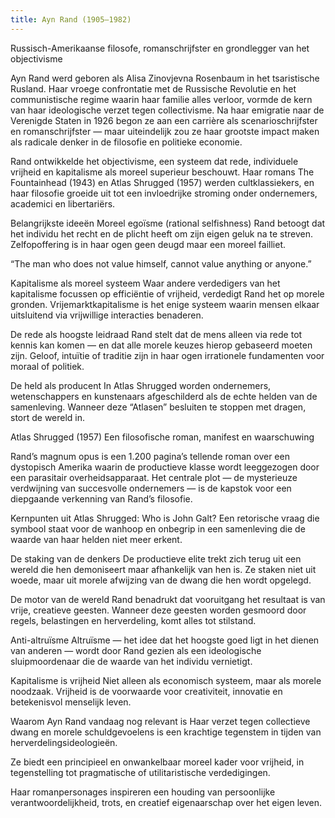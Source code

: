 ```yaml
---
title: Ayn Rand (1905–1982)
---
```

Russisch-Amerikaanse filosofe, romanschrijfster en grondlegger van het objectivisme

Ayn Rand werd geboren als Alisa Zinovjevna Rosenbaum in het tsaristische Rusland. Haar vroege confrontatie met de Russische Revolutie en het communistische regime waarin haar familie alles verloor, vormde de kern van haar ideologische verzet tegen collectivisme. Na haar emigratie naar de Verenigde Staten in 1926 begon ze aan een carrière als scenarioschrijfster en romanschrijfster — maar uiteindelijk zou ze haar grootste impact maken als radicale denker in de filosofie en politieke economie.

Rand ontwikkelde het objectivisme, een systeem dat rede, individuele vrijheid en kapitalisme als moreel superieur beschouwt. Haar romans The Fountainhead (1943) en Atlas Shrugged (1957) werden cultklassiekers, en haar filosofie groeide uit tot een invloedrijke stroming onder ondernemers, academici en libertariërs.

Belangrijkste ideeën
Moreel egoïsme (rational selfishness)
Rand betoogt dat het individu het recht en de plicht heeft om zijn eigen geluk na te streven. Zelfopoffering is in haar ogen geen deugd maar een moreel failliet.

“The man who does not value himself, cannot value anything or anyone.”

Kapitalisme als moreel systeem
Waar andere verdedigers van het kapitalisme focussen op efficiëntie of vrijheid, verdedigt Rand het op morele gronden. Vrijemarktkapitalisme is het enige systeem waarin mensen elkaar uitsluitend via vrijwillige interacties benaderen.

De rede als hoogste leidraad
Rand stelt dat de mens alleen via rede tot kennis kan komen — en dat alle morele keuzes hierop gebaseerd moeten zijn. Geloof, intuïtie of traditie zijn in haar ogen irrationele fundamenten voor moraal of politiek.

De held als producent
In Atlas Shrugged worden ondernemers, wetenschappers en kunstenaars afgeschilderd als de echte helden van de samenleving. Wanneer deze “Atlasen” besluiten te stoppen met dragen, stort de wereld in.

Atlas Shrugged (1957)
Een filosofische roman, manifest en waarschuwing

Rand’s magnum opus is een 1.200 pagina’s tellende roman over een dystopisch Amerika waarin de productieve klasse wordt leeggezogen door een parasitair overheidsapparaat. Het centrale plot — de mysterieuze verdwijning van succesvolle ondernemers — is de kapstok voor een diepgaande verkenning van Rand’s filosofie.

Kernpunten uit Atlas Shrugged:
Who is John Galt?
Een retorische vraag die symbool staat voor de wanhoop en onbegrip in een samenleving die de waarde van haar helden niet meer erkent.

De staking van de denkers
De productieve elite trekt zich terug uit een wereld die hen demoniseert maar afhankelijk van hen is. Ze staken niet uit woede, maar uit morele afwijzing van de dwang die hen wordt opgelegd.

De motor van de wereld
Rand benadrukt dat vooruitgang het resultaat is van vrije, creatieve geesten. Wanneer deze geesten worden gesmoord door regels, belastingen en herverdeling, komt alles tot stilstand.

Anti-altruïsme
Altruïsme — het idee dat het hoogste goed ligt in het dienen van anderen — wordt door Rand gezien als een ideologische sluipmoordenaar die de waarde van het individu vernietigt.

Kapitalisme is vrijheid
Niet alleen als economisch systeem, maar als morele noodzaak. Vrijheid is de voorwaarde voor creativiteit, innovatie en betekenisvol menselijk leven.

Waarom Ayn Rand vandaag nog relevant is
Haar verzet tegen collectieve dwang en morele schuldgevoelens is een krachtige tegenstem in tijden van herverdelingsideologieën.

Ze biedt een principieel en onwankelbaar moreel kader voor vrijheid, in tegenstelling tot pragmatische of utilitaristische verdedigingen.

Haar romanpersonages inspireren een houding van persoonlijke verantwoordelijkheid, trots, en creatief eigenaarschap over het eigen leven.
